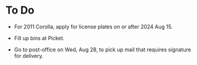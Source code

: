 # To Do

- For 2011 Corolla, apply for license plates
  on or after 2024 Aug 15.

- Fill up bins at Picket.

- Go to post-office on Wed, Aug 28, to pick
  up mail that requires signature for
  delivery.
